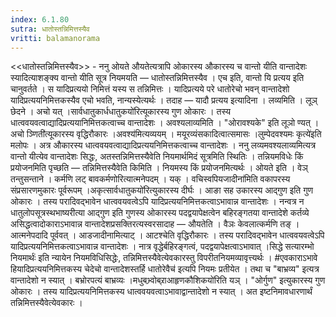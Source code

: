 ```yaml
---
index: 6.1.80
sutra: धातोस्तन्निमित्तस्यैव
vritti: balamanorama
---
```


<<धातोस्तन्निमित्तस्यैव>> - ननु ओयते औयतेत्यत्रापि ओकारस्य औकारस्य च वान्तो यीति वान्तादेशः स्यादित्याशङ्क्य वान्तो यीति सूत्र नियमयति — धातोस्तन्निमित्तस्यैव । एच इति, वान्तो यि प्रत्यय इति चानुवर्तते । स यादिप्रत्ययो निमित्तं यस्य स तन्निमित्तः । यादिप्रत्यये परे धातोरेचो भवन् वान्तादेशो यादिप्रत्ययनिमित्तकस्यैव एचो भवति, नान्यस्येत्यर्थः । तदाह — यादौ प्रत्यय इत्यादिना । लव्यमिति । लूञ् छेदने । अचो यत् ।सार्वधातुकार्धधातुकयो॑रित्यूकारस्य गुण ओकारः । तस्य धात्ववयवत्वाद्यादिप्रत्ययानिमित्तकत्वाच्च वान्तादेशः । अवश्यलाव्यमिति । "ओरावश्यके" इति लूञो ण्यत् ।अचो ञ्णिती॑त्यूकारस्य वृद्धिरौकारः ।अवश्य॑मित्यव्ययम् । मयूरव्यंसकादित्वात्समासः ।लुम्पेदवश्यमः कृत्ये॑इति मलोपः । अत्र औकारस्य धात्ववयवत्वाद्यादिप्रत्ययनिमित्तकत्वाच्च वान्तादेशः । ननु लव्यमवश्यलाव्यमित्यत्र वान्तो यीत्येव वान्तादेशः सिद्धः, अतस्तन्निमित्तस्यैवेति नियमार्थमिदं सूत्रमिति स्थितिः । तन्नियमविधेः किं प्रयोजनमिति पृच्छति — तन्निमित्तस्यैवेति किमिति । नियमस्य किं प्रयोजनमित्यर्थः । ओयते इति । वेञ् तन्तुसन्ताने । कर्मणि लट् बावकर्मणोरित्यात्मनेपदम् । यक् । वचिस्वपियजादीना॑मिति वकापरस्य संप्रसारणमुकारः पूर्वरूपम् ।अकृत्सार्वधातुकयो॑रित्युकारस्य दीर्घः । आङा सह उकारस्य आद्गुण इति गुण ओकारः । तस्य परादिवद्भावेन धात्ववयवत्वेऽपि यादिप्रत्ययनिमित्तकत्वाऽभावान्न वान्तादेशः । नन्वत्र न धातुलोपसूत्रस्थभाष्यरीत्या आद्गुण इति गुणस्य ओकारस्य पदद्वयापेक्षत्वेन बहिरङ्गतया वान्तादेशे कर्तव्ये असिद्धत्वादोकाराऽभावान्न वान्तादेशप्रसक्तिरत्यस्वरसादाह — औयतेति । वैञः केवलात्कर्मणि तङ् । आत्मनेपदादि पूर्ववत् । आडजादीनामित्याट् । आटश्चेति वृद्धिरौकारः । तस्य परादिवद्भावेन धात्ववयवत्वेऽपि यादिप्रत्ययनिमित्तकत्वाऽभावान्न वान्तादेशः । नात्र वृद्धेर्बहिरङ्गत्वं, पदद्वयापेक्षत्वाऽभावात् ।सिद्धे सत्यारम्भो नियमार्थः॑ इति न्यायेन नियमविधिसिद्धेः, तन्निमित्तस्यैवेत्येवकारस्तु विपरीतनियमव्यावृत्त्यर्थः । #एवकाराऽभावे हियादिप्रत्ययनिमित्तकस्य चेदेचो वान्तादेशस्तर्हि धातोरेवैच॑ इत्यपि नियमः प्रतीयेत । तथा च "बाभ्रव्य" इत्यत्र वान्तादेशो न स्यात् । बभ्रोरपत्यं बाभ्रव्यः ।मधुबभ्र्वोब्र्राआहृणकौशिकयो॑रिति यञ् । "ओर्गुण" इत्युकारस्य गुण ओकारः । तस्य यादिप्रत्ययनिमित्तकस्य धात्ववयवत्वाऽभावाद्वान्तादेशो न स्यात् । अत इष्टनिमावधारणार्थं तन्निमित्तस्यैवेत्येवकारः ।